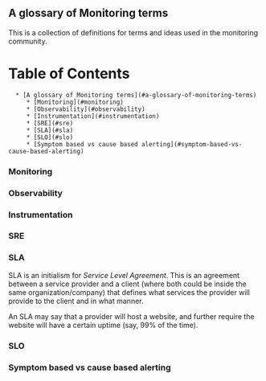 ## A glossary of Monitoring terms
This is a collection of definitions for terms and ideas used in the monitoring community.

Table of Contents
=================
      * [A glossary of Monitoring terms](#a-glossary-of-monitoring-terms)
         * [Monitoring](#monitoring)
         * [Observability](#observability)
         * [Instrumentation](#instrumentation)
         * [SRE](#sre)
         * [SLA](#sla)
         * [SLO](#slo)
         * [Symptom based vs cause based alerting](#symptom-based-vs-cause-based-alerting)

### Monitoring

### Observability

### Instrumentation

### SRE

### SLA
SLA is an initialism for *Service Level Agreement*. This is an agreement between a service provider and a client (where both could be inside the same organization/company) that defines what services the provider will provide to the client and in what manner.

An SLA may say that a provider will host a website, and further require the website will have a certain uptime (say, 99% of the time).

### SLO

### Symptom based vs cause based alerting
